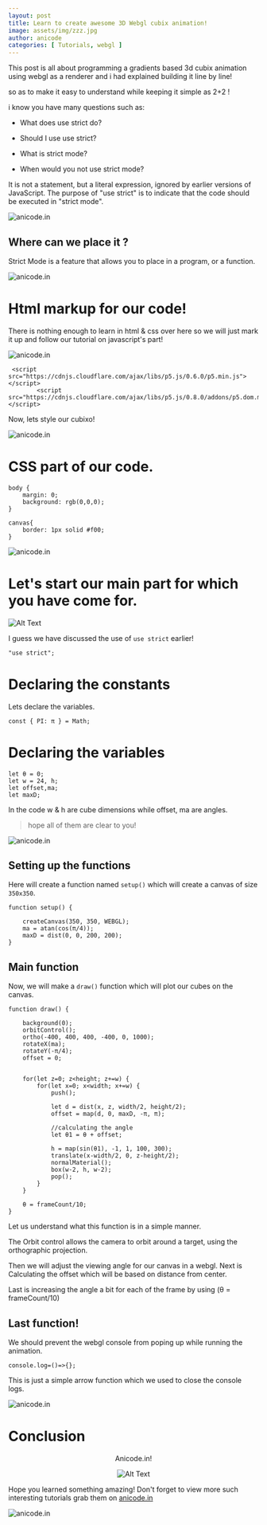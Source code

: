 ```yaml
---
layout: post
title: Learn to create awesome 3D Webgl cubix animation!
image: assets/img/zzz.jpg
author: anicode
categories: [ Tutorials, webgl ]
---
```


This post is all about programming a gradients based 3d cubix animation using webgl as a renderer and i had explained building it line by line!

so as to make it easy to understand while keeping it simple as 2+2 !

i know you have many questions such as:

+ What does use strict do?

 + Should I use use strict?

 + What is strict mode?

 + When would you not use strict mode?

It is not a statement, but a literal expression, ignored by earlier versions of JavaScript. The purpose of "use strict" is to indicate that the code should be executed in "strict mode". 

![anicode.in](https://dev-to-uploads.s3.amazonaws.com/i/1cxmrvps5piraagsnbl7.JPG)

## Where can we place it ?

Strict Mode is a feature that allows you to place in a program, or a function.

![anicode.in](https://dev-to-uploads.s3.amazonaws.com/i/1cxmrvps5piraagsnbl7.JPG)


# Html markup for our code!

There is nothing enough  to learn in html & css over here so we will just mark it up and follow our tutorial on javascript's part!

![anicode.in](https://dev-to-uploads.s3.amazonaws.com/i/1cxmrvps5piraagsnbl7.JPG)



```
 <script src="https://cdnjs.cloudflare.com/ajax/libs/p5.js/0.6.0/p5.min.js"></script>
        <script src="https://cdnjs.cloudflare.com/ajax/libs/p5.js/0.8.0/addons/p5.dom.min.js"></script>
```

Now, lets style our cubixo!



![anicode.in](https://dev-to-uploads.s3.amazonaws.com/i/1cxmrvps5piraagsnbl7.JPG)



# CSS part of our code.

```
body {
    margin: 0;
    background: rgb(0,0,0);
}

canvas{
    border: 1px solid #f00;
}

```


![anicode.in](https://dev-to-uploads.s3.amazonaws.com/i/1cxmrvps5piraagsnbl7.JPG)


# Let's start our main part for which you have come for.


![Alt Text](https://dev-to-uploads.s3.amazonaws.com/i/36iqjm91wza9xig7ub9m.gif)


I guess we have discussed the use of `use strict` earlier!


```
"use strict";
```

# Declaring the constants

Lets declare the variables.

```
const { PI: π } = Math;
```

# Declaring the variables


```
let θ = 0;
let w = 24, h;
let offset,ma;
let maxD;
```

In the code w & h are cube dimensions while offset, ma are angles.

> hope all of them are clear to you!


![anicode.in](https://dev-to-uploads.s3.amazonaws.com/i/1cxmrvps5piraagsnbl7.JPG)



## Setting up the functions 


Here will create a function named `setup()` which will create a canvas of size `350x350`. 

```
function setup() {

    createCanvas(350, 350, WEBGL);
    ma = atan(cos(π/4));
    maxD = dist(0, 0, 200, 200);
}
```

## Main function

Now, we will make a `draw()` function which will plot our cubes on the canvas.

```
function draw() {

    background(0);
    orbitControl();
    ortho(-400, 400, 400, -400, 0, 1000);
    rotateX(ma);
    rotateY(-π/4);
    offset = 0;


    for(let z=0; z<height; z+=w) {
        for(let x=0; x<width; x+=w) {
            push();
           
            let d = dist(x, z, width/2, height/2);
            offset = map(d, 0, maxD, -π, π);

            //calculating the angle
            let θ1 = θ + offset;

            h = map(sin(θ1), -1, 1, 100, 300);
            translate(x-width/2, 0, z-height/2);
            normalMaterial();
            box(w-2, h, w-2);
            pop();
        }
    }
  
    θ = frameCount/10;
}
```

Let us understand what this function is in a simple manner. 

The Orbit control allows the camera to orbit around a target, using the orthographic projection.

Then we will adjust the viewing angle for our canvas in a webgl. Next is  Calculating the  offset which will be based on distance from center.


Last is increasing the angle a bit for each of the frame by using (θ = frameCount/10)

## Last function!

We should prevent the webgl console from poping up while running the animation.

```
console.log=()=>{};

```

This is just a simple arrow function which we used to close the console logs.


![anicode.in](https://dev-to-uploads.s3.amazonaws.com/i/1cxmrvps5piraagsnbl7.JPG)



# Conclusion

<center>
<p>Anicode.in! 

![Alt Text](https://dev-to-uploads.s3.amazonaws.com/i/860z6owc1uzpylhe6imk.jpg)
</center>

Hope you learned something amazing! Don't forget to view more such interesting tutorials grab them on [anicode.in](https://anicode.in)

![anicode.in](https://dev-to-uploads.s3.amazonaws.com/i/1cxmrvps5piraagsnbl7.JPG)



